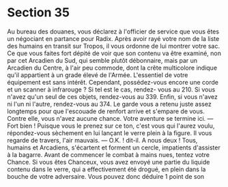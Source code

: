 # Section 35

Au bureau des douanes, vous déclarez à l'officier de service que
vous êtes un négociant en partance pour Radix. Après avoir rayé
votre nom de la liste des humains en transit sur Tropos, il vous
ordonne de lui montrer votre sac. Ce que vous faites fort dépité
de voir que son contenu va être examiné, non par cet Arcadien du
Sud, qui semble plutôt débonnaire, mais par un Arcadien du
Centre, à l'air peu commode, dont la crête multicolore indique
qu'il appartient à un grade élevé de l'Armée. L'essentiel de votre
équipement est sans intérêt. Cependant, possédez-vous encore
une corde et un scanner à infrarouge ? Si tel est le cas, rendez-
vous au 210. Si vous n'avez qu'un seul de ces objets, rendez-vous
au 339. Enfin, si vous n'avez ni l'un ni l'autre, rendez-vous au
374.
Le garde vous a retenu juste assez longtemps pour que l'escouade
de renfort arrive et s'empare de vous. Contre elle, vous n'avez
aucune chance. Votre aventure se termine ici.
— Fort bien ! Puisque vous le prenez sur ce ton, c'est vous qui
l'aurez voulu, répondez-vous sèchement en lui lançant le verre
plein à la figure.
Il vous regarde de travers, l'air mauvais.
— O.K. ! dit-il. A nous deux !
Tous, humains et Arcadiens, s'écartent et forment un cercle,
impatients d'assister à la bagarre. Avant de commencer le
combat à mains nues, tentez votre Chance. Si vous êtes
Chanceux, vous avez envoyé une partie du liquide contenu dans
le verre, qui a effectivement été drogué, en plein dans la bouche
de votre adversaire. Vous pouvez donc déduire 1 point de son